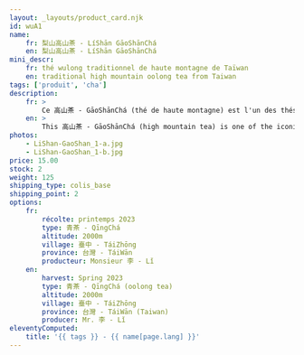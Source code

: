 ```yaml
---
layout: _layouts/product_card.njk
id: wuA1
name:
    fr: 梨山高山茶 - LíShān GāoShānChá
    en: 梨山高山茶 - LíShān GāoShānChá
mini_descr:
    fr: thé wulong traditionnel de haute montagne de Taïwan
    en: traditional high mountain oolong tea from Taiwan
tags: ['produit', 'cha']
description: 
    fr: >
        Ce 高山茶 - GāoShānChá (thé de haute montagne) est l'un des thés 烏龍 - WūLóng emblématiques de 臺灣 - Táiwān. 梨山 - LíShān est situé à 臺中市 - TáiZhōng à une altitude moyenne de 2000 mètres. Il n'y a que deux récoltes par an. En raison de la grande différence de température entre le jour et la nuit, le thé pousse lentement et les feuilles sont plus épaisses. Dans les montagnes avec les nuages et la brume persistante, la durée d'ensoleillement est courte, ce qui réduit la teneur en catéchines et donc l'astringence.
    en: >
        This 高山茶 - GāoShānChá (high mountain tea) is one of the iconic 烏龍 - WūLóng teas of 臺灣 - Táiwān. 梨山 - LíShān is located in 臺中市 - TáiZhōng at an average altitude of 2000 meters. There are only two harvests per year. Due to the significant temperature difference between day and night, the tea grows slowly, resulting in thicker leaves. In the mountains with persistent clouds and mist, sunlight duration is short, reducing catechin content and thus astringency.
photos:
    - LiShan-GaoShan_1-a.jpg
    - LiShan-GaoShan_1-b.jpg
price: 15.00
stock: 2
weight: 125
shipping_type: colis_base
shipping_point: 2
options:
    fr:
        récolte: printemps 2023
        type: 青茶 - QīngChá
        altitude: 2000m
        village: 臺中 - TáiZhōng
        province: 台灣 - TáiWān
        producteur: Monsieur 李 - Lǐ
    en:
        harvest: Spring 2023
        type: 青茶 - QīngChá (oolong tea)
        altitude: 2000m
        village: 臺中 - TáiZhōng
        province: 台灣 - TáiWān (Taiwan)
        producer: Mr. 李 - Lǐ
eleventyComputed:
    title: '{{ tags }} - {{ name[page.lang] }}'
---
```

